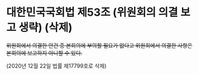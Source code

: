 # 대한민국국회법 제53조 (위원회의 의결 보고 생략) (삭제)

~~위원회에서 의결한 안건 중 본회의에 부의할 필요가 없다고 위원회에서 의결한 사항은 본회의에 보고하지 아니할 수 있다.~~

(2020년 12월 22일 법률 제17799호로 삭제)
